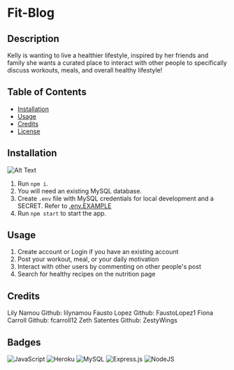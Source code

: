 # Fit-Blog

## Description

Kelly is wanting to live a healthier lifestyle, inspired by her friends and family she wants a curated place to interact with other people to specifically discuss workouts, meals, and overall healthy lifestyle!

## Table of Contents

- [Installation](#installation)
- [Usage](#installation)
- [Credits](#credits)
- [License](#license)

## Installation
![Alt Text](https://media.giphy.com/media/aasqI8O4EKfCGVKIRM/giphy.gif)

1. Run `npm i`.
2. You will need an existing MySQL database.
3. Create `.env` file with MySQL credentials for local development and a SECRET. Refer to [.env.EXAMPLE](./.env.EXAMPLE)
4. Run `npm start` to start the app.

## Usage

<!-- IMAGE/GIF SHOWN HERE OF WEBPAGE -->

1. Create account or Login if you have an existing account
2. Post your workout, meal, or your daily motivation
3. Interact with other users by commenting on other people's post
4. Search for healthy recipes on the nutrition page

## Credits

Lily Namou Github: lilynamou
Fausto Lopez Github: FaustoLopez1
Fiona Carroll Github: fcarroll12
Zeth Satentes Github: ZestyWings

## Badges

![JavaScript](https://img.shields.io/badge/javascript-%23323330.svg?style=for-the-badge&logo=javascript&logoColor=%23F7DF1E)
![Heroku](https://img.shields.io/badge/heroku-%23430098.svg?style=for-the-badge&logo=heroku&logoColor=white)
![MySQL](https://img.shields.io/badge/mysql-%2300f.svg?style=for-the-badge&logo=mysql&logoColor=white)
![Express.js](https://img.shields.io/badge/express.js-%23404d59.svg?style=for-the-badge&logo=express&logoColor=%2361DAFB)
![NodeJS](https://img.shields.io/badge/node.js-6DA55F?style=for-the-badge&logo=node.js&logoColor=white)
